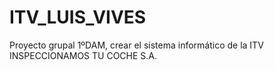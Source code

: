 # ITV_LUIS_VIVES
Proyecto grupal 1ºDAM, crear el sistema informático de la ITV INSPECCIONAMOS TU COCHE S.A.
